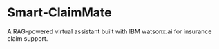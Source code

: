 # Smart-ClaimMate
A RAG-powered virtual assistant built with IBM watsonx.ai for insurance claim support.
